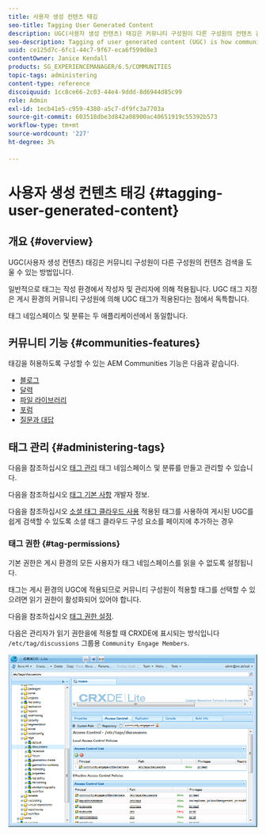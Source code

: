```yaml
---
title: 사용자 생성 컨텐츠 태깅
seo-title: Tagging User Generated Content
description: UGC(사용자 생성 컨텐츠) 태깅은 커뮤니티 구성원이 다른 구성원의 컨텐츠 검색을 지원하는 방법입니다
seo-description: Tagging of user generated content (UGC) is how community members can help other members search for content
uuid: ce125d7c-6fc1-44c7-9f67-eca6f599d8e3
contentOwner: Janice Kendall
products: SG_EXPERIENCEMANAGER/6.5/COMMUNITIES
topic-tags: administering
content-type: reference
discoiquuid: 1cc8ce66-2c03-44e4-9ddd-8d6944d85c99
role: Admin
exl-id: 1ecb41e5-c959-4380-a5c7-df9fc3a7703a
source-git-commit: 603518dbe3d842a08900ac40651919c55392b573
workflow-type: tm+mt
source-wordcount: '227'
ht-degree: 3%

---
```


# 사용자 생성 컨텐츠 태깅 {#tagging-user-generated-content}

## 개요 {#overview}

UGC(사용자 생성 컨텐츠) 태깅은 커뮤니티 구성원이 다른 구성원의 컨텐츠 검색을 도울 수 있는 방법입니다.

일반적으로 태그는 작성 환경에서 작성자 및 관리자에 의해 적용됩니다. UGC 태그 지정은 게시 환경의 커뮤니티 구성원에 의해 UGC 태그가 적용된다는 점에서 독특합니다.

태그 네임스페이스 및 분류는 두 애플리케이션에서 동일합니다.

## 커뮤니티 기능 {#communities-features}

태깅을 허용하도록 구성할 수 있는 AEM Communities 기능은 다음과 같습니다.

* [블로그](blog-feature.md)
* [달력](calendar.md)
* [파일 라이브러리](file-library.md)
* [포럼](forum.md#configuretheaddedforum)
* [질문과 대답](working-with-qna.md)

## 태그 관리 {#administering-tags}

다음을 참조하십시오 [태그 관리](../../help/sites-administering/tags.md#tagging-console) 태그 네임스페이스 및 분류를 만들고 관리할 수 있습니다.

다음을 참조하십시오 [태그 기본 사항](tag.md) 개발자 정보.

다음을 참조하십시오 [소셜 태그 클라우드 사용](tagcloud.md) 적용된 태그를 사용하여 게시된 UGC를 쉽게 검색할 수 있도록 소셜 태그 클라우드 구성 요소를 페이지에 추가하는 경우

### 태그 권한 {#tag-permissions}

기본 권한은 게시 환경의 모든 사용자가 태그 네임스페이스를 읽을 수 없도록 설정됩니다.

태그는 게시 환경의 UGC에 적용되므로 커뮤니티 구성원이 적용할 태그를 선택할 수 있으려면 읽기 권한이 활성화되어 있어야 합니다.

다음을 참조하십시오 [태그 권한 설정](../../help/sites-administering/tags.md#setting-tag-permissions).

다음은 관리자가 읽기 권한을에 적용할 때 CRXDE에 표시되는 방식입니다 `/etc/tag/discussions` 그룹용 `Community Engage Members`.

![태그 권한](assets/tag-permissions.png)
